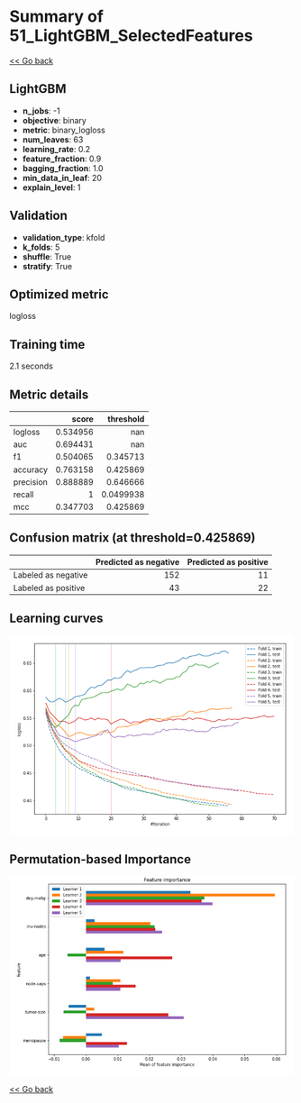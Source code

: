 # Summary of 51_LightGBM_SelectedFeatures

[<< Go back](../README.md)


## LightGBM
- **n_jobs**: -1
- **objective**: binary
- **metric**: binary_logloss
- **num_leaves**: 63
- **learning_rate**: 0.2
- **feature_fraction**: 0.9
- **bagging_fraction**: 1.0
- **min_data_in_leaf**: 20
- **explain_level**: 1

## Validation
 - **validation_type**: kfold
 - **k_folds**: 5
 - **shuffle**: True
 - **stratify**: True

## Optimized metric
logloss

## Training time

2.1 seconds

## Metric details
|           |    score |   threshold |
|:----------|---------:|------------:|
| logloss   | 0.534956 | nan         |
| auc       | 0.694431 | nan         |
| f1        | 0.504065 |   0.345713  |
| accuracy  | 0.763158 |   0.425869  |
| precision | 0.888889 |   0.646666  |
| recall    | 1        |   0.0499938 |
| mcc       | 0.347703 |   0.425869  |


## Confusion matrix (at threshold=0.425869)
|                     |   Predicted as negative |   Predicted as positive |
|:--------------------|------------------------:|------------------------:|
| Labeled as negative |                     152 |                      11 |
| Labeled as positive |                      43 |                      22 |

## Learning curves
![Learning curves](learning_curves.png)

## Permutation-based Importance
![Permutation-based Importance](permutation_importance.png)

[<< Go back](../README.md)

